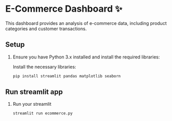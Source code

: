 # E-Commerce Dashboard ✨

This dashboard provides an analysis of e-commerce data, including product categories and customer transactions.

## Setup

1. Ensure you have Python 3.x installed and install the required libraries:

   Install the necessary libraries:
   ```bash
   pip install streamlit pandas matplotlib seaborn

## Run streamlit app

1. Run your streamlit
 
   ```bash
   streamlit run ecommerce.py